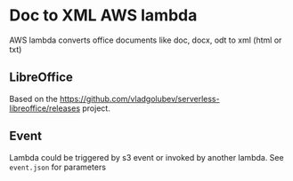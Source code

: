 # Doc to XML AWS lambda
AWS lambda converts office documents like doc, docx, odt to xml (html or txt)

## LibreOffice
Based on the https://github.com/vladgolubev/serverless-libreoffice/releases project.

## Event
Lambda could be triggered by s3 event or invoked by another lambda.
See `event.json` for parameters 



